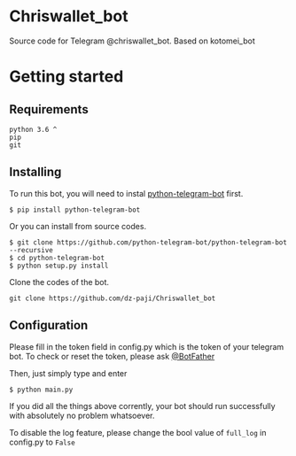 # Chriswallet_bot
Source code for Telegram @chriswallet_bot. Based on kotomei_bot

# Getting started
## Requirements
```
python 3.6 ^
pip
git
```
## Installing
To run this bot, you will need to instal [python-telegram-bot](https://github.com/python-telegram-bot/python-telegram-bot) first.
```
$ pip install python-telegram-bot
```
Or you can install from source codes.
```
$ git clone https://github.com/python-telegram-bot/python-telegram-bot --recursive
$ cd python-telegram-bot
$ python setup.py install
```

Clone the codes of the bot.
```
git clone https://github.com/dz-paji/Chriswallet_bot
```
## Configuration 
Please fill in the token field in config.py which is the token of your telegram bot. To check or reset the token, please ask [@BotFather](https:t.me/BotFather)

Then, just simply type and enter
```
$ python main.py
```
If you did all the things above corrently, your bot should run successfully with absolutely no problem whatsoever.

To disable the log feature, please change the bool value of `full_log` in config.py to `False`

